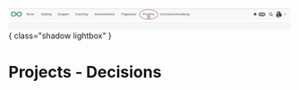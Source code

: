 ![bereiche_projekte_v1_de.png](assets/bereiche_projekte_v1_de.png){ class="shadow lightbox" }

# Projects - Decisions
